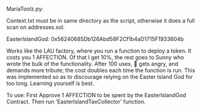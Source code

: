MariaToolz.py: 

Context.txt must be in same directory as the script, otherwise it does a full scan on addresses.sol.



EasterIslandGod: 0x56240685Db126Abd58F2Cf1b4aD1715F1933604b

Works like the LAU factory, where you run a function to deploy a token. It costs you 1 AFFECTION. Of that I get 10%, the rest goes to Sunny who wrote the bulk of the functionality. After 100 uses, 🗿 gets angry, and demands more tribute; the cost doubles each time the function is run. This was implemented so as to discourage relying on the Easter Island God for too long. Learning yourself is best.

To use: First Approve 1 AFFECTION to be spent by the EasterIslandGod Contract. Then run 'EasterIslandTaxCollector' function.
